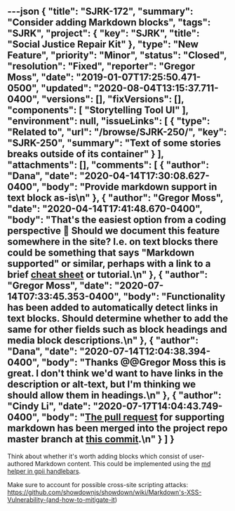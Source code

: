 ---json
{
  "title": "SJRK-172",
  "summary": "Consider adding Markdown blocks",
  "tags": "SJRK",
  "project": {
    "key": "SJRK",
    "title": "Social Justice Repair Kit"
  },
  "type": "New Feature",
  "priority": "Minor",
  "status": "Closed",
  "resolution": "Fixed",
  "reporter": "Gregor Moss",
  "date": "2019-01-07T17:25:50.471-0500",
  "updated": "2020-08-04T13:15:37.711-0400",
  "versions": [],
  "fixVersions": [],
  "components": [
    "Storytelling Tool UI"
  ],
  "environment": null,
  "issueLinks": [
    {
      "type": "Related to",
      "url": "/browse/SJRK-250/",
      "key": "SJRK-250",
      "summary": "Text of some stories breaks outside of its container"
    }
  ],
  "attachments": [],
  "comments": [
    {
      "author": "Dana",
      "date": "2020-04-14T17:30:08.627-0400",
      "body": "Provide markdown support in text block as-is\n"
    },
    {
      "author": "Gregor Moss",
      "date": "2020-04-14T17:41:48.670-0400",
      "body": "That's the easiest option from a coding perspective 🙂 Should we document this feature somewhere in the site? I.e. on text blocks there could be something that says \"Markdown supported\" or similar, perhaps with a link to a brief [cheat sheet](https://github.com/adam-p/markdown-here/wiki/Markdown-Cheatsheet) or tutorial.\n"
    },
    {
      "author": "Gregor Moss",
      "date": "2020-07-14T07:33:45.353-0400",
      "body": "Functionality has been added to automatically detect links in text blocks. Should determine whether to add the same for other fields such as block headings and media block descriptions.\n"
    },
    {
      "author": "Dana",
      "date": "2020-07-14T12:04:38.394-0400",
      "body": "Thanks @@Gregor Moss this is great. I don't think we'd want to have links in the description or alt-text, but I'm thinking we should allow them in headings.\n"
    },
    {
      "author": "Cindy Li",
      "date": "2020-07-17T14:04:43.749-0400",
      "body": "[The pull request](https://github.com/fluid-project/sjrk-story-telling/pull/90) for supporting markdown has been merged into the project repo master branch at [this commit](https://github.com/fluid-project/sjrk-story-telling/commit/70bce4e75b4e9ccfa1b17c431b3c61f88cea7a0d).\n"
    }
  ]
}
---
Think about whether it's worth adding blocks which consist of user-authored Markdown content. This could be implemented using the [md helper in gpii handlebars](https://github.com/GPII/gpii-handlebars/blob/master/docs/helper.md#md).

Make sure to account for possible cross-site scripting attacks:\
<https://github.com/showdownjs/showdown/wiki/Markdown's-XSS-Vulnerability-(and-how-to-mitigate-it>)

        